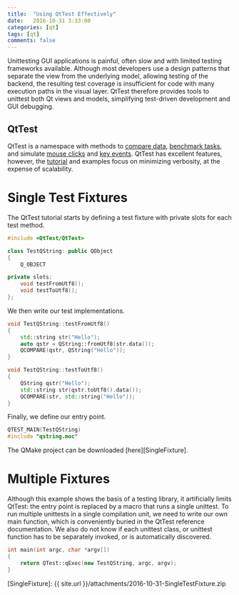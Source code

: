 ```yaml
---
title:  "Using QtTest Effectively"
date:   2016-10-31 3:33:00
categories: [qt]
tags: [qt]
comments: false
---
```


Unittesting GUI applications is painful, often slow and with limited testing frameworks available. Although most developers use a design patterns that separate the view from the underlying model, allowing testing of the backend, the resulting test coverage is insufficient for code with many execution paths in the visual layer. QtTest therefore provides tools to unittest both Qt views and models, simplifying test-driven development and GUI debugging.

## QtTest

QtTest is a namespace with methods to [compare data][QCOMPARE], [benchmark tasks][QBENCHMARK], and simulate [mouse clicks][mouseClick] and [key events][keyClick]. QtTest has excellent features, however, the [tutorial](QtTestTutorial) and examples focus on minimizing verbosity, at the expense of scalability.

# Single Test Fixtures

The QtTest tutorial starts by defining a test fixture with private slots for each test method.

```cpp
#include <QtTest/QtTest>

class TestQString: public QObject
{
    Q_OBJECT

private slots:
    void testFromUtf8();
    void testToUtf8();
};
```

We then write our test implementations.

```cpp
void TestQString::testFromUtf8()
{
    std::string str("Hello");
    auto qstr = QString::fromUtf8(str.data());
    QCOMPARE(qstr, QString("Hello"));
}

void TestQString::testToUtf8()
{
    QString qstr("Hello");
    std::string str(qstr.toUtf8().data());
    QCOMPARE(str, std::string("Hello"));
}
```

Finally, we define our entry point.

```cpp
QTEST_MAIN(TestQString)
#include "qstring.moc"
```

The QMake project can be downloaded [here][SingleFixture].

# Multiple Fixtures

Although this example shows the basis of a testing library, it artificially limits QtTest: the entry point is replaced by a macro that runs a single unittest. To run multiple unittests in a single compilation unit, we need to write our own main function, which is conveniently buried in the QtTest reference documentation. We also do not know if each unittest class, or unittest function has to be separately invoked, or is automatically discovered.


```cpp
int main(int argc, char *argv[])
{
    return QTest::qExec(new TestQString, argc, argv);
}
```

[QtTestTutorial]:      https://doc.qt.io/qt-5/qtest-tutorial.html
[QCOMPARE]:            https://doc.qt.io/qt-5/qtest.html#QCOMPARE
[QBENCHMARK]:          https://doc.qt.io/qt-5/qtest.html#QBENCHMARK
[mouseClick]:          https://doc.qt.io/qt-5/qtest.html#mouseClick
[keyClick]:            https://doc.qt.io/qt-5/qtest.html#keyClick
[SingleFixture]:       {{ site.url }}/attachments/2016-10-31-SingleTestFixture.zip
